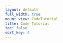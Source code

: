```yaml
---
layout: default
full_width: true
mount_view: CodeTutorial
title: Code Tutorial
toc: false
sort_key: 4
---
```


<div id="code-tutorial-container"></div>
